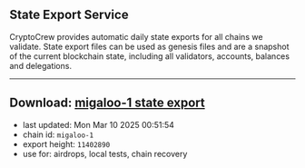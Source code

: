 ## State Export Service
CryptoCrew provides automatic daily state exports for all chains we validate. State export files can be used as genesis files and are a snapshot of the current blockchain state, including all validators, accounts, balances and delegations.

---
**Download: [migaloo-1 state export](https://dl-eu2.ccvalidators.com/SERVICE/migaloo/migaloo-1_export_11402890.json)**
---

- last updated: Mon Mar 10 2025 00:51:54
- chain id: `migaloo-1`
- export height: `11402890`
- use for: airdrops, local tests, chain recovery
